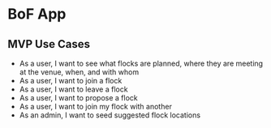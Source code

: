 # BoF App

## MVP Use Cases

* As a user, I want to see what flocks are planned, where they are meeting at the venue, when, and with whom
* As a user, I want to join a flock
* As a user, I want to leave a flock
* As a user, I want to propose a flock
* As a user, I want to join my flock with another
* As an admin, I want to seed suggested flock locations
